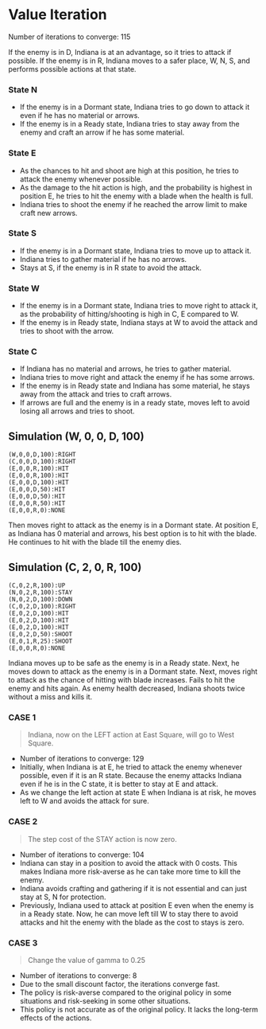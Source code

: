 # Value Iteration

Number of iterations to converge: 115

If the enemy is in D, Indiana is at an advantage, so it tries to attack if possible.
If the enemy is in R, Indiana moves to a safer place, W, N, S, and performs possible actions at that state.

### State N
- If the enemy is in a Dormant state, Indiana tries to go down to attack it even if he has no material or arrows.
- If the enemy is in a Ready state, Indiana tries to stay away from the enemy and craft an arrow if he has some material. 

### State E
- As the chances to hit and shoot are high at this position, he tries to attack the enemy whenever possible.
- As the damage to the hit action is high, and the probability is highest in position E, he tries to hit the enemy with a blade when the health is full. 
- Indiana tries to shoot the enemy if he reached the arrow limit to make craft new arrows.

### State S
- If the enemy is in a Dormant state, Indiana tries to move up to attack it.
- Indiana tries to gather material if he has no arrows. 
- Stays at S, if the enemy is in R state to avoid the attack.

### State W
- If the enemy is in a Dormant state, Indiana tries to move right to attack it, as the probability of hitting/shooting is high in C, E compared to W.
- If the enemy is in Ready state, Indiana stays at W to avoid the attack and tries to shoot with the arrow.

### State C
- If Indiana has no material and arrows, he tries to gather material.
- Indiana tries to move right and attack the enemy if he has some arrows.
- If the enemy is in Ready state and Indiana has some material, he stays away from the attack and tries to craft arrows.
- If arrows are full and the enemy is in a ready state, moves left to avoid losing all arrows and tries to shoot.


## Simulation (W, 0, 0, D, 100)
```
(W,0,0,D,100):RIGHT
(C,0,0,D,100):RIGHT
(E,0,0,R,100):HIT
(E,0,0,R,100):HIT
(E,0,0,D,100):HIT
(E,0,0,D,50):HIT
(E,0,0,D,50):HIT
(E,0,0,R,50):HIT
(E,0,0,R,0):NONE
```

Then moves right to attack as the enemy is in a Dormant state.
At position E, as Indiana has 0 material and arrows, his best option is to hit with the blade.
He continues to hit with the blade till the enemy dies.


## Simulation (C, 2, 0, R, 100)
```
(C,0,2,R,100):UP
(N,0,2,R,100):STAY
(N,0,2,D,100):DOWN
(C,0,2,D,100):RIGHT
(E,0,2,D,100):HIT
(E,0,2,D,100):HIT
(E,0,2,D,100):HIT
(E,0,2,D,50):SHOOT
(E,0,1,R,25):SHOOT
(E,0,0,R,0):NONE
```
Indiana moves up to be safe as the enemy is in a Ready state.
Next, he moves down to attack as the enemy is in a Dormant state.
Next, moves right to attack as the chance of hitting with blade increases.
Fails to hit the enemy and hits again.
As enemy health decreased, Indiana shoots twice without a miss and kills it.

### CASE 1
> Indiana, now on the LEFT action at East Square, will go to West Square.
- Number of iterations to converge: 129
- Initially, when Indiana is at E, he tried to attack the enemy whenever possible, even if it is an R state. Because the enemy attacks Indiana even if he is in the C state, it is better to stay at E and attack.
- As we change the left action at state E when Indiana is at risk, he moves left to W and avoids the attack for sure.

### CASE 2
> The step cost of the STAY action is now zero.
- Number of iterations to converge: 104
- Indiana can stay in a position to avoid the attack with 0 costs. This makes Indiana more risk-averse as he can take more time to kill the enemy.
- Indiana avoids crafting and gathering if it is not essential and can just stay at S, N for protection.
- Previously, Indiana used to attack at position E even when the enemy is in a Ready state. Now, he can move left till W to stay there to avoid attacks and hit the enemy with the blade as the cost to stays is zero.

### CASE 3
> Change the value of gamma to 0.25
- Number of iterations to converge: 8
- Due to the small discount factor, the iterations converge fast.
- The policy is risk-averse compared to the original policy in some situations and risk-seeking in some other situations.
- This policy is not accurate as of the original policy. It lacks the long-term effects of the actions.
